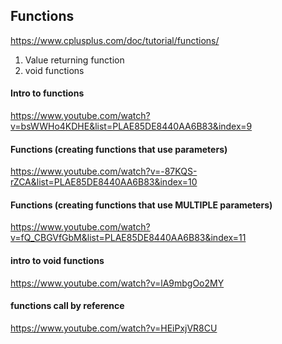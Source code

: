 ## Functions
https://www.cplusplus.com/doc/tutorial/functions/

1. Value returning function
2. void functions

#### Intro to functions
https://www.youtube.com/watch?v=bsWWHo4KDHE&list=PLAE85DE8440AA6B83&index=9

#### Functions (creating functions that use parameters)
https://www.youtube.com/watch?v=-87KQS-rZCA&list=PLAE85DE8440AA6B83&index=10

#### Functions (creating functions that use MULTIPLE parameters)
https://www.youtube.com/watch?v=fQ_CBGVfGbM&list=PLAE85DE8440AA6B83&index=11


#### intro to void functions
https://www.youtube.com/watch?v=lA9mbgOo2MY


#### functions call by reference
https://www.youtube.com/watch?v=HEiPxjVR8CU